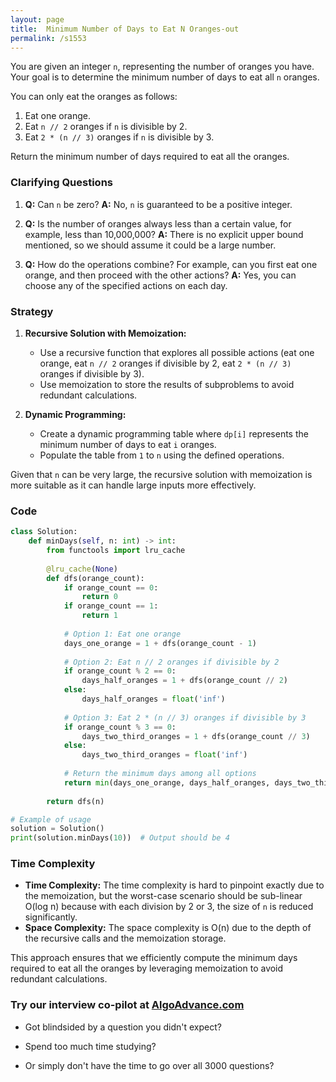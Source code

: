 ```yaml
---
layout: page
title:  Minimum Number of Days to Eat N Oranges-out
permalink: /s1553
---
```


You are given an integer `n`, representing the number of oranges you have. Your goal is to determine the minimum number of days to eat all `n` oranges. 

You can only eat the oranges as follows:
1. Eat one orange.
2. Eat `n // 2` oranges if `n` is divisible by 2.
3. Eat `2 * (n // 3)` oranges if `n` is divisible by 3.

Return the minimum number of days required to eat all the oranges.

### Clarifying Questions

1. **Q:** Can `n` be zero?
   **A:** No, `n` is guaranteed to be a positive integer.
   
2. **Q:** Is the number of oranges always less than a certain value, for example, less than 10,000,000?
   **A:** There is no explicit upper bound mentioned, so we should assume it could be a large number.

3. **Q:** How do the operations combine? For example, can you first eat one orange, and then proceed with the other actions?
   **A:** Yes, you can choose any of the specified actions on each day.

### Strategy

1. **Recursive Solution with Memoization:**
   - Use a recursive function that explores all possible actions (eat one orange, eat `n // 2` oranges if divisible by 2, eat `2 * (n // 3)` oranges if divisible by 3).
   - Use memoization to store the results of subproblems to avoid redundant calculations.

2. **Dynamic Programming:**
   - Create a dynamic programming table where `dp[i]` represents the minimum number of days to eat `i` oranges.
   - Populate the table from `1` to `n` using the defined operations.

Given that `n` can be very large, the recursive solution with memoization is more suitable as it can handle large inputs more effectively.

### Code

```python
class Solution:
    def minDays(self, n: int) -> int:
        from functools import lru_cache
        
        @lru_cache(None)
        def dfs(orange_count):
            if orange_count == 0:
                return 0
            if orange_count == 1:
                return 1
            
            # Option 1: Eat one orange
            days_one_orange = 1 + dfs(orange_count - 1)
            
            # Option 2: Eat n // 2 oranges if divisible by 2
            if orange_count % 2 == 0:
                days_half_oranges = 1 + dfs(orange_count // 2)
            else:
                days_half_oranges = float('inf')
                
            # Option 3: Eat 2 * (n // 3) oranges if divisible by 3
            if orange_count % 3 == 0:
                days_two_third_oranges = 1 + dfs(orange_count // 3)
            else:
                days_two_third_oranges = float('inf')
                
            # Return the minimum days among all options
            return min(days_one_orange, days_half_oranges, days_two_third_oranges)
        
        return dfs(n)

# Example of usage
solution = Solution()
print(solution.minDays(10))  # Output should be 4
```

### Time Complexity

- **Time Complexity:** The time complexity is hard to pinpoint exactly due to the memoization, but the worst-case scenario should be sub-linear O(log n) because with each division by 2 or 3, the size of `n` is reduced significantly.
- **Space Complexity:** The space complexity is O(n) due to the depth of the recursive calls and the memoization storage.

This approach ensures that we efficiently compute the minimum days required to eat all the oranges by leveraging memoization to avoid redundant calculations.


### Try our interview co-pilot at [AlgoAdvance.com](https://algoAdvance.com)

- Got blindsided by a question you didn't expect?

- Spend too much time studying?

- Or simply don't have the time to go over all 3000 questions?

